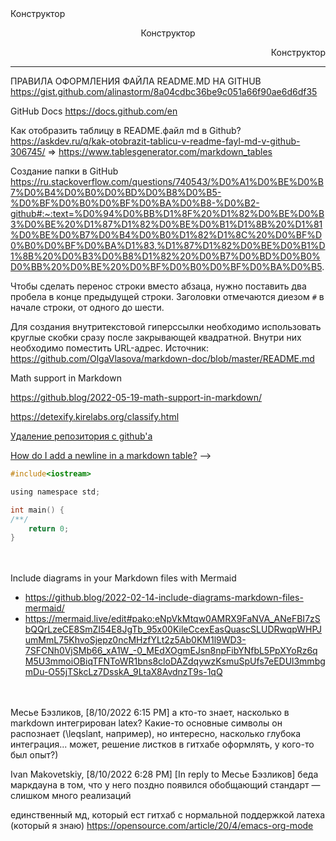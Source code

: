 <div align="left">Конструктор</div>
<p align="center">Конструктор</p>
<p align="right">Конструктор</p>

_________

ПРАВИЛА ОФОРМЛЕНИЯ ФАЙЛА README.MD НА GITHUB https://gist.github.com/alinastorm/8a04cdbc36be9c051a66f90ae6d6df35 

GitHub Docs https://docs.github.com/en

Как отобразить таблицу в README.файл md в Github? https://askdev.ru/q/kak-otobrazit-tablicu-v-readme-fayl-md-v-github-306745/
$\Longrightarrow$ 
https://www.tablesgenerator.com/markdown_tables 

Создание папки в GitHub https://ru.stackoverflow.com/questions/740543/%D0%A1%D0%BE%D0%B7%D0%B4%D0%B0%D0%BD%D0%B8%D0%B5-%D0%BF%D0%B0%D0%BF%D0%BA%D0%B8-%D0%B2-github#:~:text=%D0%94%D0%BB%D1%8F%20%D1%82%D0%BE%D0%B3%D0%BE%20%D1%87%D1%82%D0%BE%D0%B1%D1%8B%20%D1%81%D0%BE%D0%B7%D0%B4%D0%B0%D1%82%D1%8C%20%D0%BF%D0%B0%D0%BF%D0%BA%D1%83,%D1%87%D1%82%D0%BE%D0%B1%D1%8B%20%D0%B3%D0%B8%D1%82%20%D0%B7%D0%BD%D0%B0%D0%BB%20%D0%BE%20%D0%BF%D0%B0%D0%BF%D0%BA%D0%B5. 

Чтобы сделать перенос строки вместо абзаца, нужно поставить два пробела в конце предыдущей строки. Заголовки отмечаются диезом `#` в начале строки, от одного до шести.  

Для создания внутритекстовой гиперссылки необходимо использовать круглые скобки сразу после закрывающей квадратной. Внутри них необходимо поместить URL-адрес. Источник: https://github.com/OlgaVlasova/markdown-doc/blob/master/README.md

Math support in Markdown 

  https://github.blog/2022-05-19-math-support-in-markdown/ 
  
  https://detexify.kirelabs.org/classify.html 

[Удаление репозитория с github'a](https://ru.stackoverflow.com/questions/333411/%D0%A3%D0%B4%D0%B0%D0%BB%D0%B5%D0%BD%D0%B8%D0%B5-%D1%80%D0%B5%D0%BF%D0%BE%D0%B7%D0%B8%D1%82%D0%BE%D1%80%D0%B8%D1%8F-%D1%81-githuba)

[How do I add a newline in a markdown table?](https://stackoverflow.com/questions/11700487/how-do-i-add-a-newline-in-a-markdown-table) --> <br />


```objectivec
#include<iostream>

using namespace std;

int main() {
/**/
	return 0;
}
```


\
\
Include diagrams in your Markdown files with Mermaid  

- https://github.blog/2022-02-14-include-diagrams-markdown-files-mermaid/  
- https://mermaid.live/edit#pako:eNpVkMtqw0AMRX9FaNVA_ANeFBI7zSbQQrLzeCE8SmZI54E8JgTb_95x00KileCcexEasQuascSLUDRwqpWHPJumMmL75KhvoSjepz0ncMHzfYLt2z5Ab0KM1l9WD3-7SFCNh0VjSMb66_xA1W_-0_MEdXOgmEJsn8npFibYNfbL5PpXYoRz6qM5U3mmoiOBiqTFNToWR1bns8cloDAZdqywzKsmuSpUfs7eEDUl3mmbgmDu-O55jTSkcLz7DsskA_9LtaX8AvdnzT9s-1qQ 

\
\
Месье Бэзликов, [8/10/2022 6:15 PM]
а кто-то знает, насколько в markdown интегрирован latex? Какие-то основные символы он распознает (\leqslant, например), но интересно, насколько глубока интеграция... может, решение листков в гитхабе оформлять, у кого-то был опыт?)

Ivan Makovetskiy, [8/10/2022 6:28 PM]
[In reply to Месье Бэзликов]
беда маркдауна в том, что у него поздно появился обобщающий стандарт — слишком много реализаций

единственный мд, который ест гитхаб с нормальной поддержкой латеха (который я знаю) https://opensource.com/article/20/4/emacs-org-mode
